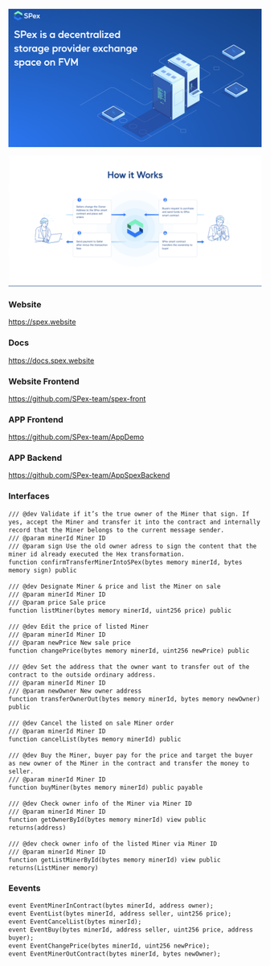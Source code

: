 ![image](./images/what_is_spex.png)

![image](./images/how_it_works.png)

### Website
https://spex.website

### Docs
https://docs.spex.website

### Website Frontend
https://github.com/SPex-team/spex-front

### APP Frontend
https://github.com/SPex-team/AppDemo

### APP Backend
https://github.com/SPex-team/AppSpexBackend


### Interfaces
```solidity
/// @dev Validate if it’s the true owner of the Miner that sign. If yes, accept the Miner and transfer it into the contract and internally record that the Miner belongs to the current message sender.   
/// @param minerId Miner ID
/// @param sign Use the old owner adress to sign the content that the miner id already executed the Hex transformation. 
function confirmTransferMinerIntoSPex(bytes memory minerId, bytes memory sign) public

/// @dev Designate Miner & price and list the Miner on sale
/// @param minerId Miner ID
/// @param price Sale price
function listMiner(bytes memory minerId, uint256 price) public

/// @dev Edit the price of listed Miner
/// @param minerId Miner ID
/// @param newPrice New sale price
function changePrice(bytes memory minerId, uint256 newPrice) public

/// @dev Set the address that the owner want to transfer out of the contract to the outside ordinary address.
/// @param minerId Miner ID
/// @param newOwner New owner address
function transferOwnerOut(bytes memory minerId, bytes memory newOwner) public

/// @dev Cancel the listed on sale Miner order
/// @param minerId Miner ID
function cancelList(bytes memory minerId) public

/// @dev Buy the Miner, buyer pay for the price and target the buyer as new owner of the Miner in the contract and transfer the money to seller. 
/// @param minerId Miner ID
function buyMiner(bytes memory minerId) public payable

/// @dev Check owner info of the Miner via Miner ID
/// @param minerId Miner ID
function getOwnerById(bytes memory minerId) view public returns(address)

/// @dev check owner info of the listed Miner via Miner ID
/// @param minerId Miner ID
function getListMinerById(bytes memory minerId) view public returns(ListMiner memory)
```

### Eevents
```solidity
event EventMinerInContract(bytes minerId, address owner);
event EventList(bytes minerId, address seller, uint256 price);
event EventCancelList(bytes minerId);
event EventBuy(bytes minerId, address seller, uint256 price, address buyer);
event EventChangePrice(bytes minerId, uint256 newPrice);
event EventMinerOutContract(bytes minerId, bytes newOwner);
```